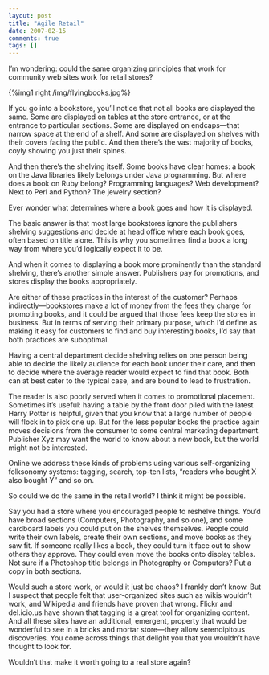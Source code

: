 ```yaml
---
layout: post
title: "Agile Retail"
date: 2007-02-15
comments: true
tags: []
---
```


I’m wondering: could the same organizing principles that work for
community web sites work for retail stores?

{%img1 right /img/flyingbooks.jpg%}

If you go into a bookstore, you’ll notice that not all books are
displayed the same. Some are displayed on tables at the store
entrance, or at the entrance to particular sections. Some are
displayed on endcaps—that narrow space at the end of a shelf. And some
are displayed on shelves with their covers facing the public. And then
there’s the vast majority of books, coyly showing you just their
spines.

And then there’s the shelving itself. Some books have clear homes: a
book on the Java libraries likely belongs under Java programming. But
where does a book on Ruby belong? Programming languages? Web
development? Next to Perl and Python? The jewelry section?

Ever wonder what determines where a book goes and how it is displayed.

The basic answer is that most large bookstores ignore the publishers
shelving suggestions and decide at head office where each book goes,
often based on title alone. This is why you sometimes find a book a
long way from where you’d logically expect it to be.

And when it comes to displaying a book more prominently than the
standard shelving, there’s another simple answer. Publishers pay for
promotions, and stores display the books appropriately.

Are either of these practices in the interest of the customer? Perhaps
indirectly—bookstores make a lot of money from the fees they charge
for promoting books, and it could be argued that those fees keep the
stores in business. But in terms of serving their primary purpose,
which I’d define as making it easy for customers to find and buy
interesting books, I’d say that both practices are suboptimal.

Having a central department decide shelving relies on one person being
able to decide the likely audience for each book under their care, and
then to decide where the average reader would expect to find that
book. Both can at best cater to the typical case, and are bound to
lead to frustration.

The reader is also poorly served when it comes to promotional
placement. Sometimes it’s useful: having a table by the front door
piled with the latest Harry Potter is helpful, given that you know
that a large number of people will flock in to pick one up. But for
the less popular books the practice again moves decisions from the
consumer to some central marketing department. Publisher Xyz may want
the world to know about a new book, but the world might not be
interested.

Online we address these kinds of problems using various
self-organizing folksonomy systems: tagging, search, top-ten lists,
“readers who bought X also bought Y” and so on.

So could we do the same in the retail world? I think it might be
possible.

Say you had a store where you encouraged people to reshelve
things. You’d have broad sections (Computers, Photography, and so
one), and some cardboard labels you could put on the shelves
themselves. People could write their own labels, create their own
sections, and move books as they saw fit. If someone really likes a
book, they could turn it face out to show others they approve. They
could even move the books onto display tables. Not sure if a Photoshop
title belongs in Photography or Computers? Put a copy in both
sections.

Would such a store work, or would it just be chaos? I frankly don’t
know. But I suspect that people felt that user-organized sites such as
wikis wouldn’t work, and Wikipedia and friends have proven that
wrong. Flickr and del.icio.us have shown that tagging is a great tool
for organizing content. And all these sites have an additional,
emergent, property that would be wonderful to see in a bricks and
mortar store—they allow serendipitous discoveries. You come across
things that delight you that you wouldn’t have thought to look for.

Wouldn’t that make it worth going to a real store again?

